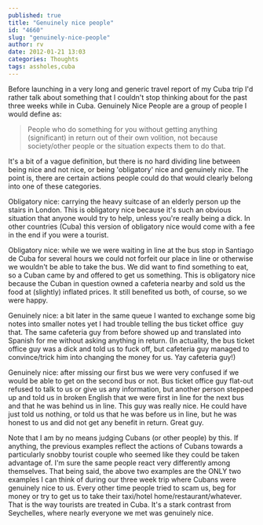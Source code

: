 ```yaml
---
published: true
title: "Genuinely nice people"
id: "4660"
slug: "genuinely-nice-people"
author: rv
date: 2012-01-21 13:03
categories: Thoughts
tags: assholes,cuba
---
```

Before launching in a very long and generic travel report of my Cuba trip I'd rather talk about something that I couldn't stop thinking about for the past three weeks while in Cuba. Genuinely Nice People are a group of people I would define as:
<blockquote>People who do something for you without getting anything (significant) in return out of their own volition, not because society/other people or the situation expects them to do that.</blockquote>
It's a bit of a vague definition, but there is no hard dividing line between being nice and not nice, or being 'obligatory' nice and genuinely nice. The point is, there are certain actions people could do that would clearly belong into one of these categories.

Obligatory nice: carrying the heavy suitcase of an elderly person up the stairs in London. This is obligatory nice because it's such an obvious situation that anyone would try to help, unless you're really being a dick. In other countries (Cuba) this version of obligatory nice would come with a fee in the end if you were a tourist.

Obligatory nice: while we we were waiting in line at the bus stop in Santiago de Cuba for several hours we could not forfeit our place in line or otherwise we wouldn't be able to take the bus. We did want to find something to eat, so a Cuban came by and offered to get us something. This is obligatory nice because the Cuban in question owned a cafeteria nearby and sold us the food at (slightly) inflated prices. It still benefited us both, of course, so we were happy.

Genuinely nice: a bit later in the same queue I wanted to exchange some big notes into smaller notes yet I had trouble telling the bus ticket office  guy that. The same cafeteria guy from before showed up and translated into Spanish for me without asking anything in return. (In actuality, the bus ticket office guy was a dick and told us to fuck off, but cafeteria guy managed to convince/trick him into changing the money for us. Yay cafeteria guy!)

Genuinely nice: after missing our first bus we were very confused if we would be able to get on the second bus or not. Bus ticket office guy flat-out refused to talk to us or give us any information, but another person stepped up and told us in broken English that we were first in line for the next bus and that he was behind us in line. This guy was really nice. He could have just told us nothing, or told us that he was before us in line, but he was honest to us and did not get any benefit in return. Great guy.

Note that I am by no means judging Cubans (or other people) by this. If anything, the previous examples reflect the actions of Cubans towards a particularly snobby tourist couple who seemed like they could be taken advantage of. I'm sure the same people react very differently among themselves. That being said, the above two examples are the ONLY two examples I can think of during our three week trip where Cubans were genuinely nice to us. Every other time people tried to scam us, beg for money or try to get us to take their taxi/hotel home/restaurant/whatever. That is the way tourists are treated in Cuba. It's a stark contrast from Seychelles, where nearly everyone we met was genuinely nice.

&nbsp;
